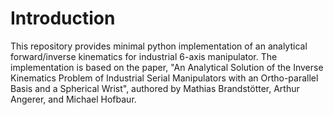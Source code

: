 # Introduction
This repository provides minimal python implementation of an analytical forward/inverse kinematics for industrial 6-axis manipulator.
The implementation is based on the paper, "An Analytical Solution of the Inverse Kinematics Problem of Industrial Serial Manipulators with an Ortho-parallel Basis and a Spherical Wrist", authored by Mathias Brandstötter, Arthur Angerer, and Michael Hofbaur.
